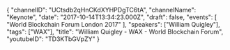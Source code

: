 {
    "channelID": "UCtsdb2qHnCKdXYHPDgTC6tA",
    "channelName": "Keynote",
    "date": "2017-10-14T13:34:23.000Z",
    "draft": false,
    "events": [
        "World Blockchain Forum London 2017"
    ],
    "speakers": ["William Quigley"],
    "tags": ["WAX"],
    "title": "William Quigley - WAX - World Blockchain Forum",
    "youtubeID": "TD3KTbGVpZY"
}
